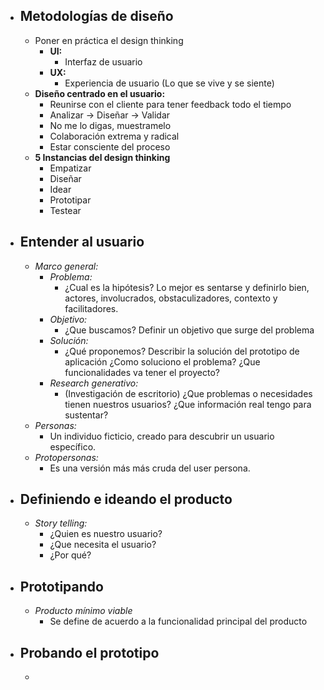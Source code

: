 - ## Metodologías de diseño
	- Poner en práctica el design thinking
		- **UI:** 
			- Interfaz de usuario
		- **UX:**
			- Experiencia de usuario (Lo que se vive y se siente)
	- **Diseño centrado en el usuario:**
		- Reunirse con el cliente para tener feedback todo el tiempo
		- Analizar -> Diseñar -> Validar
		- No me lo digas, muestramelo
		- Colaboración extrema y radical
		- Estar consciente del proceso
	- **5 Instancias del design thinking**
		- Empatizar
		- Diseñar
		- Idear
		- Prototipar
		- Testear
- ## Entender al usuario
	- *Marco general:*
		- *Problema:*
			- ¿Cual es la hipótesis? Lo mejor es sentarse y definirlo bien, actores, involucrados, obstaculizadores, contexto y facilitadores.
		- *Objetivo:*
			- ¿Que buscamos? Definir un objetivo que surge del problema
		- *Solución:*
			- ¿Qué proponemos? Describir la solución del prototipo de aplicación ¿Como soluciono el problema? ¿Que funcionalidades va tener el proyecto?
		- *Research generativo:*
			- (Investigación de escritorio) ¿Que problemas o necesidades tienen nuestros usuarios? ¿Que información real tengo para sustentar?
	- *Personas:*
		- Un individuo ficticio, creado para descubrir un usuario específico.
	- *Protopersonas:*
		- Es una versión más más cruda del user persona.
- ## Definiendo e ideando el producto
	- *Story telling:*
		- ¿Quien es nuestro usuario?
		- ¿Que necesita el usuario?
		- ¿Por qué?
- ## Prototipando
	- *Producto mínimo viable*
		- Se define de acuerdo a la funcionalidad principal del producto
- ## Probando el prototipo
	- 